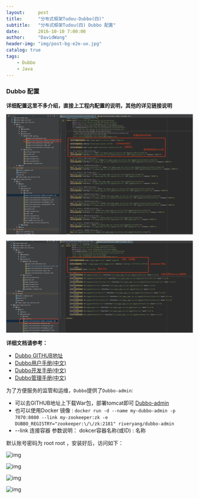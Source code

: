 ```yaml
---
layout:     post
title:      "分布式框架Tudou-Dubbo(四)"
subtitle:   "分布式框架Tudou(四) Dubbo 配置"
date:       2016-10-10 7:00:00
author:     "DavidWang"
header-img: "img/post-bg-e2e-ux.jpg"
catalog: true
tags:
    - Dubbo
    - Java
--- 
```


### Dubbo 配置

**详细配置这里不多介绍，直接上工程内配置的说明，其他的详见链接说明**


![img](/img/in-post/java_introduction/dubbo_introduction_13.png)

![img](/img/in-post/java_introduction/dubbo_introduction_14.png)

**详细文档请参考：**

- [Dubbo GITHUB地址](https://github.com/alibaba/dubbo)
- [Dubbo用户手册(中文)](http://dubbo.io/books/dubbo-user-book/)
- [Dubbo开发手册(中文) ](http://dubbo.io/books/dubbo-dev-book/)
- [Dubbo管理手册(中文)](http://dubbo.io/books/dubbo-admin-book/)

为了方便服务的监管和运维，`Dubbo`提供了`Dubbo-admin`:

- 可以去GITHUB地址上下载War包，部署tomcat即可 [Dubbo-admin]((https://github.com/alibaba/dubbo))
- 也可以使用Docker 镜像 :
```docker run -d --name my-dubbo-admin -p 7070:8080 --link my-zookeeper:zk -e DUBBO_REGISTRY="zookeeper:\/\/zk:2181" riveryang/dubbo-admin```
- --link 连接容器 参数说明： dokcer容器名称(或ID) : 名称 


默认账号密码为 root root ，安装好后，访问如下：

![img](/img/in-post/java_introduction/dubbo_introduction_15.png)

![img](/img/in-post/java_introduction/dubbo_introduction_16.png)

![img](/img/in-post/java_introduction/dubbo_introduction_17.png)

![img](/img/in-post/java_introduction/dubbo_introduction_18.png)

